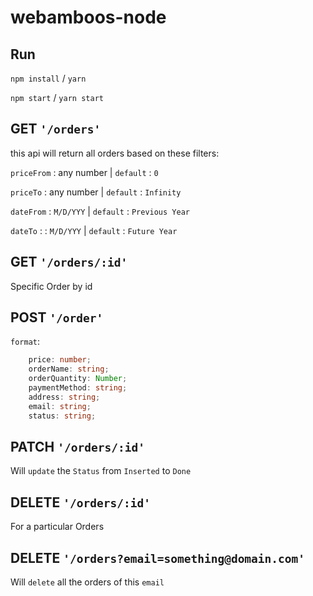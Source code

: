 # webamboos-node

## Run

`npm install` / `yarn`

`npm start` / `yarn start`

## GET `'/orders'`

this api will return all orders based on these filters:

`priceFrom` : any number | `default` : `0`

`priceTo` : any number | `default` : `Infinity`

`dateFrom` : `M/D/YYY` | `default` : `Previous Year`

`dateTo` : : `M/D/YYY` | `default` : `Future Year`

## GET `'/orders/:id'`

Specific Order by id

## POST `'/order'`

`format`:

```typeScript
    price: number;
    orderName: string;
    orderQuantity: Number;
    paymentMethod: string;
    address: string;
    email: string;
    status: string;
```

## PATCH `'/orders/:id'`

Will `update` the `Status` from `Inserted` to `Done`

## DELETE `'/orders/:id'`

For a particular Orders

## DELETE `'/orders?email=something@domain.com'`

Will `delete` all the orders of this `email`
